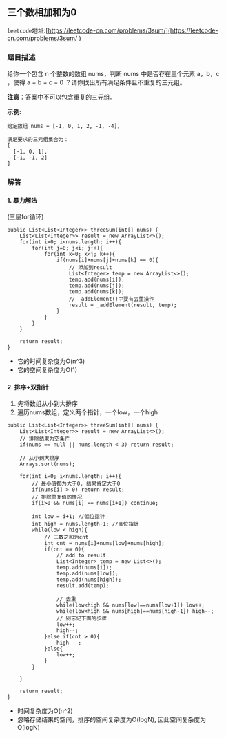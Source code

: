 ## 三个数相加和为0

``leetcode``地址:[https://leetcode-cn.com/problems/3sum/](https://leetcode-cn.com/problems/3sum/ )

### 题目描述

给你一个包含 n 个整数的数组 nums，判断 nums 中是否存在三个元素 a，b，c ，使得 a + b + c = 0 ？请你找出所有满足条件且不重复的三元组。

**注意**：答案中不可以包含重复的三元组。

**示例:**
```
给定数组 nums = [-1, 0, 1, 2, -1, -4]，

满足要求的三元组集合为：
[
  [-1, 0, 1],
  [-1, -1, 2]
]
```

### 解答

#### 1. 暴力解法

(三层for循环) <br/>

```
public List<List<Integer>> threeSum(int[] nums) {
    List<List<Integer>> result = new ArrayList<>();
    for(int i=0; i<nums.length; i++){
        for(int j=0; j<i; j++){
            for(int k=0; k<j; k++){
                if(nums[i]+nums[j]+nums[k] == 0){
                    // 添加到result
                    List<Integer> temp = new ArrayList<>();
                    temp.add(nums[i]);
                    temp.add(nums[j]);
                    temp.add(nums[k]);
                    // _addElement()中要有去重操作
                    result = _addElement(result, temp);
                }
            }
        }
    }

    return result;
}
```

- 它的时间复杂度为O(n^3)
- 它的空间复杂度为O(1)


#### 2. 排序+双指针

1. 先将数组从小到大排序
2. 遍历nums数组，定义两个指针，一个low，一个high

```
public List<List<Integer>> threeSum(int[] nums) {
    List<List<Integer>> result = new ArrayList<>();
    // 排除结果为空条件
    if(nums == null || nums.length < 3) return result;
    
    // 从小到大排序
    Arrays.sort(nums);

    for(int i=0; i<nums.length; i++){
        // 最小值都为大于0. 结果肯定大于0
        if(nums[i] > 0) return result;
        // 排除重复值的情况
        if(i>0 && nums[i] == nums[i+1]) continue;

        int low = i+1; //低位指针
        int high = nums.length-1; //高位指针
        while(low < high){
            // 三数之和为cnt
            int cnt = nums[i]+nums[low]+nums[high];
            if(cnt == 0){
                // add to result
                List<Integer> temp = new List<>();
                temp.add(nums[i]);
                temp.add(nums[low]);
                temp.add(nums[high]);
                result.add(temp);

                // 去重
                while(low<high && nums[low]==nums[low+1]) low++;
                while(low<high && nums[high]==nums[high-1]) high--;
                // 别忘记下面的步骤
                low++;
                high--;
            }else if(cnt > 0){
                high --;
            }else{
                low++;
            }
        }

    }

    return result;
}
```
- 时间复杂度为O(n^2)
- 忽略存储结果的空间，排序的空间复杂度为O(logN), 因此空间复杂度为O(logN)
